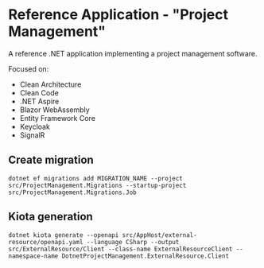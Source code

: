 # Reference Application - "Project Management"

A reference .NET application implementing a project management software.

Focused on:

* Clean Architecture
* Clean Code
* .NET Aspire
* Blazor WebAssembly
* Entity Framework Core
* Keycloak
* SignalR

## Create migration

 ```
dotnet ef migrations add MIGRATION_NAME --project src/ProjectManagement.Migrations --startup-project src/ProjectManagement.Migrations.Job
 ```

## Kiota generation

```
dotnet kiota generate --openapi src/AppHost/external-resource/openapi.yaml --language CSharp --output src/ExternalResource/Client --class-name ExternalResourceClient --namespace-name DotnetProjectManagement.ExternalResource.Client
```
